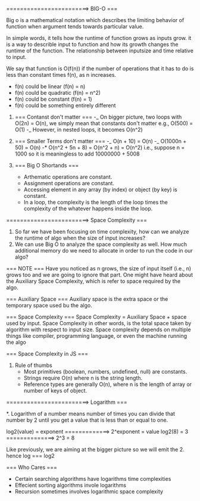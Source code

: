 ========================> BIG-O ===

Big o is a mathematical notation which describes the limiting behavior of function when argument tends towards
particular value.

In simple words, it tells how the runtime of function grows as inputs grow.
it is a way to describle input to function and how its growth changes the runtime of the function.
The relationship between inputsize and time relative to input.

We say that function is O(f(n)) if the number of operations that it has to do is less than constant times f(n),
as n increases.

- f(n) could be linear (f(n) = n)
- f(n) could be quadratic (f(n) = n^2)
- f(n) could be constant (f(n) = 1)
- f(n) could be something entirely different

1. === Contanst don't matter === -_ On bigger picture, two loops with O(2n) = O(n), we simply mean that constants don't matter e.g., O(500) = O(1) -_ However, in nested loops, it becomes O(n^2)

2. === Smaller Terms don't matter === -_ O(n + 10) = O(n) -_ O(1000n + 50) = O(n)
   -\* O(n^2 + 5n + 8) = O(n^2 + n) = O(n^2) i.e., suppose n = 1000 so it is meaningless to add 10000000 + 5008

3. === Big O Shortands ===
   - Arthematic operations are constant.
   - Assignment operations are constant.
   - Accessing element in any array (by index) or object (by key) is constant.
   - In a loop, the complexity is the length of the loop times the complexity of the whatever happens inside the loop.

========================> Space Complexity ===

1. So far we have been focusing on time complexity, how can we analyze the runtime of algo when the size of input increases?
2. We can use Big O to analyze the space complexity as well. How much additional memory do we need to allocate in order to run the code in our algo?

=== NOTE ===
Have you noticed as n grows, the size of input itself (i.e., n) grows too and we are going to ignore that part.
One might have heard about the Auxiliary Space Complexity, which is refer to space required by the algo.

=== Auxiliary Space ===
Auxiliary space is the extra space or the temporary space used bu the algo.

=== Space Complexity ===
Space Complexity = Auxiliary Space + space used by input.
Space Complexity in other words, is the total space taken by algorithm with respect to input size.
Space complexity depends on multiple things like compiler, programming language, or even the machine running the algo

=== Space Complexity in JS ===

1. Rule of thumbs
   - Most primitives (boolean, numbers, undefined, null) are constants.
   - Strings require O(n) where n is the string length.
   - Reference types are generally O(n), where n is the length of array or number of keys of object.

========================> Logarithm ===

\*. Logarithm of a number means number of times you can divide that number by 2 until you get a value that is
less than or equal to one.

log2(value) = exponent =============> 2^exponent = value
log2(8) = 3 ==============> 2^3 = 8

Like previously, we are aiming at the bigger picture so we will emit the 2.
hence log === log2

=== Who Cares ===

- Certain searching algorithms have logarithms time complexities
- Effecient sorting algorithms invole logarithms
- Recursion sometimes involves logarithmic space complexity

